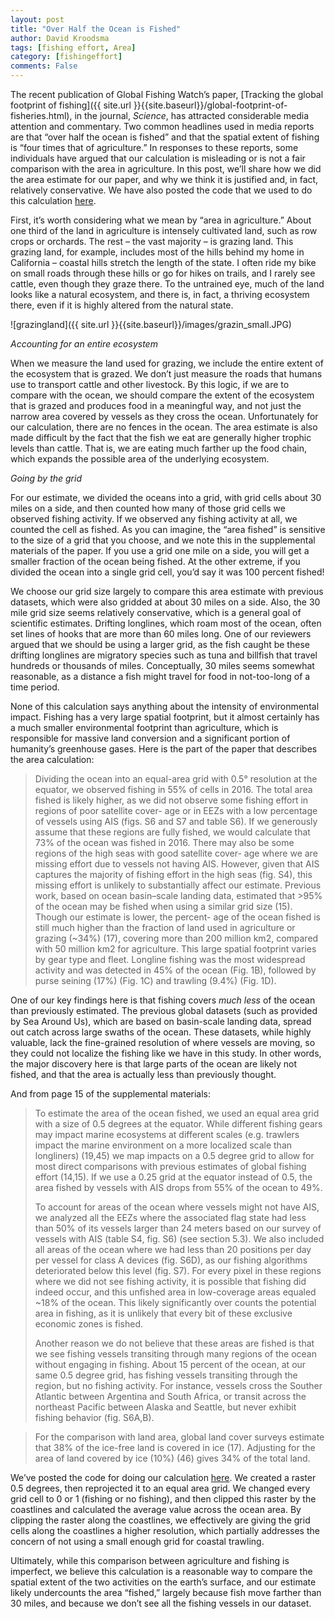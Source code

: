 ```yaml
---
layout: post
title: "Over Half the Ocean is Fished"
author: David Kroodsma
tags: [fishing effort, Area]
category: [fishingeffort]
comments: False
---
```

<style>
table {
  padding: 0; }
  table tr {
    border-top: 1px solid #cccccc;
    background-color: white;
    margin: 0;
    padding: 0; }
    table tr:nth-child(2n) {
      background-color: #f8f8f8; }
    table tr th {
      font-weight: bold;
      border: 1px solid #cccccc;
      text-align: left;
      margin: 0;
      padding: 6px 13px; }
    table tr td {
      border: 1px solid #cccccc;
      text-align: left;
      margin: 0;
      padding: 6px 13px; }
    table tr th :first-child, table tr td :first-child {
      margin-top: 0; }
    table tr th :last-child, table tr td :last-child {
      margin-bottom: 0; }
</style>


The recent publication of Global Fishing Watch’s paper, [Tracking the global footprint of fishing]({{ site.url }}{{site.baseurl}}/global-footprint-of-fisheries.html), in the journal, _Science_, has attracted considerable media attention and commentary. Two common headlines used in media reports are that “over half the ocean is fished” and that the spatial extent of fishing is “four times that of agriculture.” In responses to these reports, some individuals have argued that our calculation is misleading or is not a fair comparison with the area in agriculture. In this post, we’ll share how we did the area estimate for our paper, and why we think it is justified and, in fact, relatively conservative. We have also posted the code that we used to do this calculation [here](https://github.com/GlobalFishingWatch/global-footprint-of-fisheries/blob/master/Supplemental_Materials/S6%20Area%20of%20the%20Ocean%20that%20is%20Fished/calculating_area_fished.md). 

First, it’s worth considering what we mean by “area in agriculture.” About one third of the land in agriculture is intensely cultivated land, such as row crops or orchards. The rest – the vast majority – is grazing land. This grazing land, for example, includes most of the hills behind my home in California – coastal hills stretch the length of the state. I often ride my bike on small roads through these hills or go for hikes on trails, and I rarely see cattle, even though they graze there. To the untrained eye, much of the land looks like a natural ecosystem, and there is, in fact, a thriving ecosystem there, even if it is highly altered from the natural state. 

![grazingland]({{ site.url }}{{site.baseurl}}/images/grazin_small.JPG)

*Accounting for an entire ecosystem*

When we measure the land used for grazing, we include the entire extent of the ecosystem that is grazed. We don’t just measure the roads that humans use to transport cattle and other livestock. By this logic, if we are to compare with the ocean, we should compare the extent of the ecosystem that is grazed and produces food in a meaningful way, and not just the narrow area covered by vessels as they cross the ocean. Unfortunately for our calculation, there are no fences in the ocean. The area estimate is also made difficult by the fact that the fish we eat are generally higher trophic levels than cattle. That is, we are eating much farther up the food chain, which expands the possible area of the underlying ecosystem. 

*Going by the grid*

For our estimate, we divided the oceans into a grid, with grid cells about 30 miles on a side, and then counted how many of those grid cells we observed fishing activity. If we observed any fishing activity at all, we counted the cell as fished. As you can imagine, the “area fished” is sensitive to the size of a grid that you choose, and we note this in the supplemental materials of the paper. If you use a grid one mile on a side, you will get a smaller fraction of the ocean being fished. At the other extreme, if you divided the ocean into a single grid cell, you’d say it was 100 percent fished! 

We choose our grid size largely to compare this area estimate with previous datasets, which were also gridded at about 30 miles on a side. Also, the 30 mile grid size seems relatively conservative, which is a general goal of scientific estimates. Drifting longlines, which roam most of the ocean, often set lines of hooks that are more than 60 miles long. One of our reviewers argued that we should be using a larger grid, as the fish caught be these drifting longlines are migratory species such as tuna and billfish that travel hundreds or thousands of miles. Conceptually, 30 miles seems somewhat reasonable, as a distance a fish might travel for food in not-too-long of a time period. 

None of this calculation says anything about the intensity of environmental impact. Fishing has a very large spatial footprint, but it almost certainly has a much smaller environmental footprint than agriculture, which is responsible for massive land conversion and a significant portion of humanity’s greenhouse gases. Here is the part of the paper that describes the area calculation: 


> Dividing the ocean into an equal-area grid with 0.5° resolution at the equator, we observed fishing in 55% of cells in 2016. The total area fished is likely higher, as we did not observe some fishing effort in regions of poor satellite cover- age or in EEZs with a low percentage of vessels using AIS (figs. S6 and S7 and table S6). If we generously assume that these regions are fully fished, we would calculate that 73% of the ocean was fished in 2016. There may also be some regions of the high seas with good satellite cover- age where we are missing effort due to vessels not having AIS. However, given that AIS captures the majority of fishing effort in the high seas (fig. S4), this missing effort is unlikely to substantially affect our estimate. Previous work, based on ocean basin–scale landing data, estimated that >95% of the ocean may be fished when using a similar grid size (15). Though our estimate is lower, the percent- age of the ocean fished is still much higher than the fraction of land used in agriculture or grazing (~34%) (17), covering more than 200 million km2, compared with 50 million km2 for agriculture.
> This large spatial footprint varies by gear type and fleet. Longline fishing was the most widespread activity and was detected in 45% of the ocean (Fig. 1B), followed by purse seining (17%) (Fig. 1C) and trawling (9.4%) (Fig. 1D).


One of our key findings here is that fishing covers *much less* of the ocean than previously estimated. The previous global datasets (such as provided by Sea Around Us), which are based on basin-scale landing data, spread out catch across large swaths of the ocean. These datasets, while highly valuable, lack the fine-grained resolution of where vessels are moving, so they could not localize the fishing like we have in this study. In other words, the major discovery here is that large parts of the ocean are likely not fished, and that the area is actually less than previously thought. 


And from page 15 of the supplemental materials:


> To estimate the area of the ocean fished, we used an equal area grid with a size of 0.5 degrees at the equator. While different fishing gears may impact marine ecosystems at different scales (e.g. trawlers impact the marine environment on a more localized scale than longliners) (19,45) we map impacts on a 0.5 degree grid to allow for most direct comparisons with previous estimates of global fishing effort (14,15). If we use a 0.25 grid at the equator instead of 0.5, the area fished by vessels with AIS drops from 55% of the ocean to 49%.
>
> To account for areas of the ocean where vessels might not have AIS, we analyzed all the EEZs where the associated flag state had less than 50% of its vessels larger than 24 meters based on our survey of vessels with AIS (table S4, fig. S6) (see section 5.3). We also included all areas of the ocean where we had less than 20 positions per day per vessel for class A devices (fig. S6D), as our fishing algorithms deteriorated below this level (fig. S7). For every pixel in these regions where we did not see fishing activity, it is possible that fishing did indeed occur, and this unfished area in low-coverage areas equaled ~18% of the ocean. This likely significantly over counts the potential area in fishing, as it is unlikely that every bit of these exclusive economic zones is fished.
>
> Another reason we do not believe that these areas are fished is that we see fishing vessels transiting through many regions of the ocean without engaging in fishing. About 15 percent of the ocean, at our same 0.5 degree grid, has fishing vessels transiting through the region, but no fishing activity. For instance, vessels cross the Souther Atlantic between Argentina and South Africa, or transit across the northeast Pacific between Alaska and Seattle, but never exhibit fishing behavior (fig. S6A,B).

> For the comparison with land area, global land cover surveys estimate that 38% of the ice-free land is covered in ice (17). Adjusting for the area of land covered by ice (10%) (46) gives 34% of the total land.

We’ve posted the code for doing our calculation [here](https://github.com/GlobalFishingWatch/global-footprint-of-fisheries/blob/master/Supplemental_Materials/S6%20Area%20of%20the%20Ocean%20that%20is%20Fished/calculating_area_fished.md). We created a raster 0.5 degrees, then reprojected it to an equal area grid. We changed every grid cell to 0 or 1 (fishing or no fishing), and then clipped this raster by the coastlines and calculated the average value across the ocean area. By clipping the raster along the coastlines, we effectively are giving the grid cells along the coastlines a higher resolution, which partially addresses the concern of not using a small enough grid for coastal trawling.

Ultimately, while this comparison between agriculture and fishing is imperfect, we believe this calculation is a reasonable way to compare the spatial extent of the two activities on the earth’s surface, and our estimate likely undercounts the area “fished,” largely because fish move farther than 30 miles, and because we don’t see all the fishing vessels in our dataset. 



